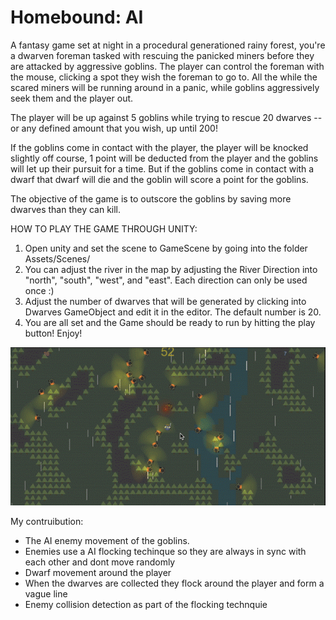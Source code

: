 # Homebound: AI

A fantasy game set at night in a procedural generationed rainy forest, you're a dwarven foreman tasked with rescuing the panicked miners before they are attacked by aggressive goblins. The player can control the foreman with the mouse, clicking a spot they wish the foreman to go to. All the while the scared miners will be running around in a panic, while goblins aggressively seek them and the player out. 

The player will be up against 5 goblins while trying to rescue 20 dwarves -- or any defined amount that you wish, up until 200!

If the goblins come in contact with the player, the player will be knocked slightly off course, 1 point will be deducted from the player and the goblins will let up their pursuit for a time. But if the goblins come in contact with a dwarf that dwarf will die and the goblin will score a point for the goblins. 

The objective of the game is to outscore the goblins by saving more dwarves than they can kill. 

HOW TO PLAY THE GAME THROUGH UNITY:

1. Open unity and set the scene to GameScene by going into the folder Assets/Scenes/
2. You can adjust the river in the map by adjusting the River Direction into "north", "south", "west", and "east". Each direction can only be used once :)
3. Adjust the number of dwarves that will be generated by clicking into Dwarves GameObject and edit it in the editor. The default number is 20.
4. You are all set and the Game should be ready to run by hitting the play button! Enjoy!

![](https://github.com/caseycook56/Homebound-AI/blob/main/homebound%202.gif)


My contruibution:

- The AI enemy movement of the goblins. 
- Enemies use a AI flocking techinque so they are always in sync with each other and dont move randomly
- Dwarf movement around the player
- When the dwarves are collected they flock around the player and form a vague line
- Enemy collision detection as part of the flocking technquie


